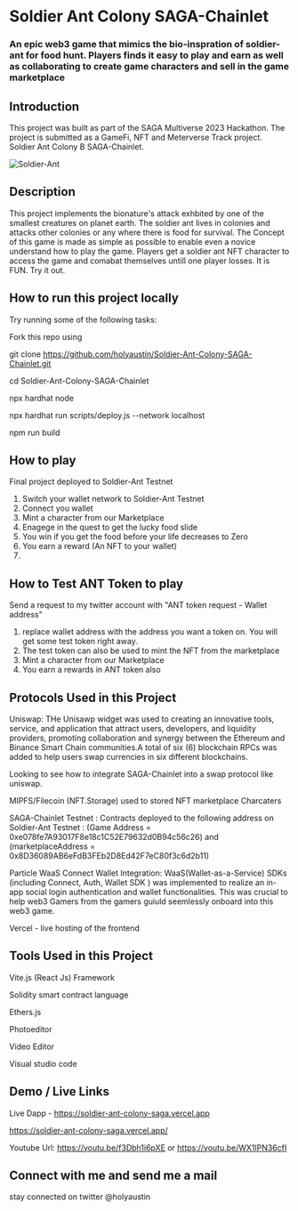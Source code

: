 # Soldier Ant Colony SAGA-Chainlet

### An epic web3 game that mimics the bio-inspration of soldier-ant for food hunt. Players finds it easy to play and earn as well as collaborating to create game characters and sell in the game marketplace

## Introduction

This project was built as part of the SAGA Multiverse 2023 Hackathon. The project is submitted as a GameFi, NFT and Meterverse Track project. Soldier Ant Colony B SAGA-Chainlet.

![Soldier-Ant](https://github.com/holyaustin/Soldier-Ant-Colony-BNB/blob/main/client/src/assets/bg1.gif)

## Description

This project implements the bionature's attack exhbited by one of the smallest creatures on planet earth. The soldier ant lives in colonies and attacks other colonies or any where there is food for survival. The Concept of this game is made as simple as possible to enable even a novice understand how to play the game. Players get a soldier ant NFT character to access the game and comabat themselves untill one player losses. It is FUN. Try it out.

## How to run this project locally

Try running some of the following tasks:

Fork this repo using

git clone <https://github.com/holyaustin/Soldier-Ant-Colony-SAGA-Chainlet.git>

cd Soldier-Ant-Colony-SAGA-Chainlet

npx hardhat node

npx hardhat run scripts/deploy.js --network localhost

npm run build

## How to play

Final project deployed to Soldier-Ant Testnet

1. Switch your wallet network to Soldier-Ant Testnet
2. Connect you wallet
3. Mint a character from our Marketplace
4. Enagege in the quest to get the lucky food slide
5. You win if you get the food before your life decreases to Zero
6. You earn a reward (An NFT to your wallet)
7. <Token reward coming soon>

## How to Test ANT Token to play

Send a request to my twitter account with "ANT token request - Wallet address"

1. replace wallet address with the address you want a token on. You will get some test token right away.
2. The test token can also be used to mint the NFT from the marketplace
3. Mint a character from our Marketplace
4. You earn a rewards in ANT token also

## Protocols Used in this Project

Uniswap: THe Unisawp widget was used to creating an innovative tools, service, and
application that attract users, developers, and liquidity providers, promoting collaboration
and synergy between the Ethereum and Binance Smart Chain communities.A total of six (6) blockchain RPCs was added to help users swap currencies in six different blockchains.

Looking to see how to integrate  SAGA-Chainlet into a swap protocol like uniswap.

MIPFS/Filecoin (NFT.Storage) used to stored NFT marketplace Charcaters

 SAGA-Chainlet Testnet : Contracts deployed to the following address on Soldier-Ant Testnet :
(Game Address = 0xe078fe7A93017F8e18c1C52E79632d0B94c56c26) and
(marketplaceAddress = 0x8D36089AB6eFdB3FEb2D8Ed42F7eC80f3c6d2b11)

Particle WaaS Connect Wallet Integration: WaaS(Wallet-as-a-Service) SDKs (including Connect, Auth, Wallet
SDK ) was implemented to realize an in-app social login authentication and wallet functionalities. This was crucial to help web3 Gamers from the gamers guiuld seemlessly onboard into this web3 game.

Vercel - live hosting of the frontend

## Tools Used in this Project

Vite.js (React Js) Framework

Solidity smart contract language

Ethers.js

Photoeditor

Video Editor

Visual studio code

## Demo / Live Links

Live Dapp - <https://soldier-ant-colony-saga.vercel.app>

<https://soldier-ant-colony-saga.vercel.app/>

Youtube Url: <https://youtu.be/f3Dbh1i6pXE>
or
<https://youtu.be/WX1lPN36cfI>

## Connect with me and send me a mail

stay connected on twitter @holyaustin
